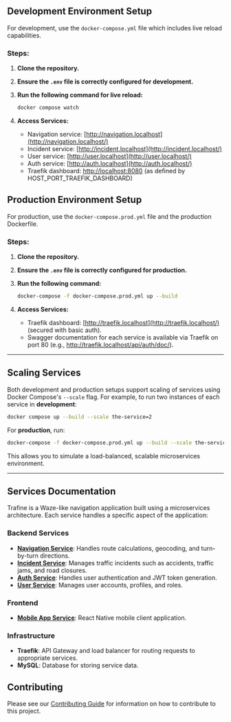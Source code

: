 ## Development Environment Setup

For development, use the `docker-compose.yml` file which includes live reload capabilities.

### Steps:

1. **Clone the repository.**
2. **Ensure the `.env` file is correctly configured for development.**
3. **Run the following command for live reload:**

   ```bash
   docker compose watch
   ```

4. **Access Services:**
   - Navigation service: [http://navigation.localhost](http://navigation.localhost/)
   - Incident service: [http://incident.localhost](http://incident.localhost/)
   - User service: [http://user.localhost](http://user.localhost/)
   - Auth service: [http://auth.localhost](http://auth.localhost/)
   - Traefik dashboard: [http://localhost:8080](http://localhost:8080/) (as defined by HOST_PORT_TRAEFIK_DASHBOARD)

## Production Environment Setup

For production, use the `docker-compose.prod.yml` file and the production Dockerfile.

### Steps:

1. **Clone the repository.**
2. **Ensure the `.env` file is correctly configured for production.**
3. **Run the following command:**

   ```bash
   docker-compose -f docker-compose.prod.yml up --build
   ```

4. **Access Services:**
   - Traefik dashboard: [http://traefik.localhost](http://traefik.localhost/) (secured with basic auth).
   - Swagger documentation for each service is available via Traefik on port 80 (e.g., http://traefik.localhost/api/auth/doc/).

---

## Scaling Services

Both development and production setups support scaling of services using Docker Compose's `--scale` flag. For example, to run two instances of each service in **development**:

```bash
docker compose up --build --scale the-service=2
```

For **production**, run:

```bash
docker-compose -f docker-compose.prod.yml up --build --scale the-service=2
```

This allows you to simulate a load-balanced, scalable microservices environment.

---

## Services Documentation

Trafine is a Waze-like navigation application built using a microservices architecture. Each service handles a specific aspect of the application:

### Backend Services

- **[Navigation Service](navigation-service/README.md)**: Handles route calculations, geocoding, and turn-by-turn directions.
- **[Incident Service](incident-service/README.md)**: Manages traffic incidents such as accidents, traffic jams, and road closures.
- **[Auth Service](auth-service/README.md)**: Handles user authentication and JWT token generation.
- **[User Service](user-service/README.md)**: Manages user accounts, profiles, and roles.

### Frontend

- **[Mobile App Service](mobile-app-service/README.md)**: React Native mobile client application.

### Infrastructure

- **Traefik**: API Gateway and load balancer for routing requests to appropriate services.
- **MySQL**: Database for storing service data.

## Contributing

Please see our [Contributing Guide](CONTRIBUTING.md) for information on how to contribute to this project.
